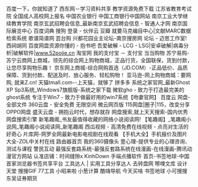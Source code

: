 百度一下，你就知道了
西东网－学习资料共享 教学资源免费下载
江苏省教育考试院
全国成人高校网上报名
中国农业银行
中国工商银行中国网站
南京工业大学继续教育学院
南京玄武招聘会信息_最新南京玄武招聘会信息 - 智通人才网
南京国际展览中心
百度词典
搜狗
登录 - 伙伴云
豆瓣
就要马克编目中心|文献MARC数据检索系统
歌谱简谱网
芸台购
兴都花园业主论坛-南京搜房网
论坛 - 迈思工作室!
西祠胡同
百度网盘资源你懂的 - 抱书吧
吾爱破解 - LCG - LSG|安卓破解|病毒分析|破解软件|www.52pojie.cn
淘宝网
我的支付宝 － 支付宝
当当购物
苏宁易购-苏宁云商网上商城，领先的综合网上购物商城，正品行货，全国联保，货到付款，让您尽享购物乐趣！
京东网上商城-综合网购首选（JD.COM）-正品低价、品质保障、货到付款、配送及时、放心服务、轻松购物！
亚马逊-网上购物商城：要网购, 就来Z.cn!
天猫tmall.com--上天猫，就够了
拼多多
系统之家官网_最新Ghost XP Sp3系统_Windows7旗舰版-系统之家下载
微软gho - 致力于打造最完美的ghost系统
专注于Win7 - 致力于做最好用的win7系统【吻妻官网】
百度云 网盘-全部文件
360云盘 - 安全免费 无限空间
微云网页版
115网盘|圈子|115，改变分享
OPPO网盘
盛天云盘 - 拥抱云时代，想存就存
网盘搜索,就上天天搜索-国内优秀网盘搜索引擎
新笔趣阁_书友最值得收藏的网络小说阅读网!
【笔趣阁】_笔趣阁小说网_笔趣阁小说阅读网_新笔趣阁
西瓜视频 - 高清免费在线视频 - 点亮对生活的好奇心
片库网-网罗全网最新电影电视剧在线观看
【手机大全】手机报价及图片大全-ZOL中关村在线
路由器首页
我的360摄像头
壹心理-提供专业的心理咨询、测试与课程
警民互动
最强反套路系统-最强反套路系统在线漫画-在线漫画-腾讯动漫官方网站
认准店铺：时间缝隙x
KinhDown
手端点播软件
首页-书签地球-中国首家浏览器书签共享平台
工具达人 | 实用工具分享达人
去转盘网
嚓哩文库
设计天堂
搜搜GIF
77工具
小昭来啦
小葱计算
酷嗨导航
今天买啥
书签地球
小可搜搜
东吴证券期货
